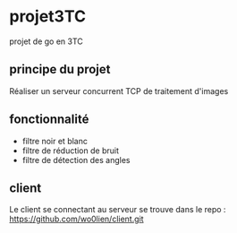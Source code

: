 # projet3TC

projet de go en 3TC

## principe du projet

Réaliser un serveur concurrent TCP de traitement d'images

## fonctionnalité

- filtre noir et blanc
- filtre de réduction de bruit
- filtre de détection des angles

## client

Le client se connectant au serveur se trouve dans le repo : <https://github.com/wo0lien/client.git>
